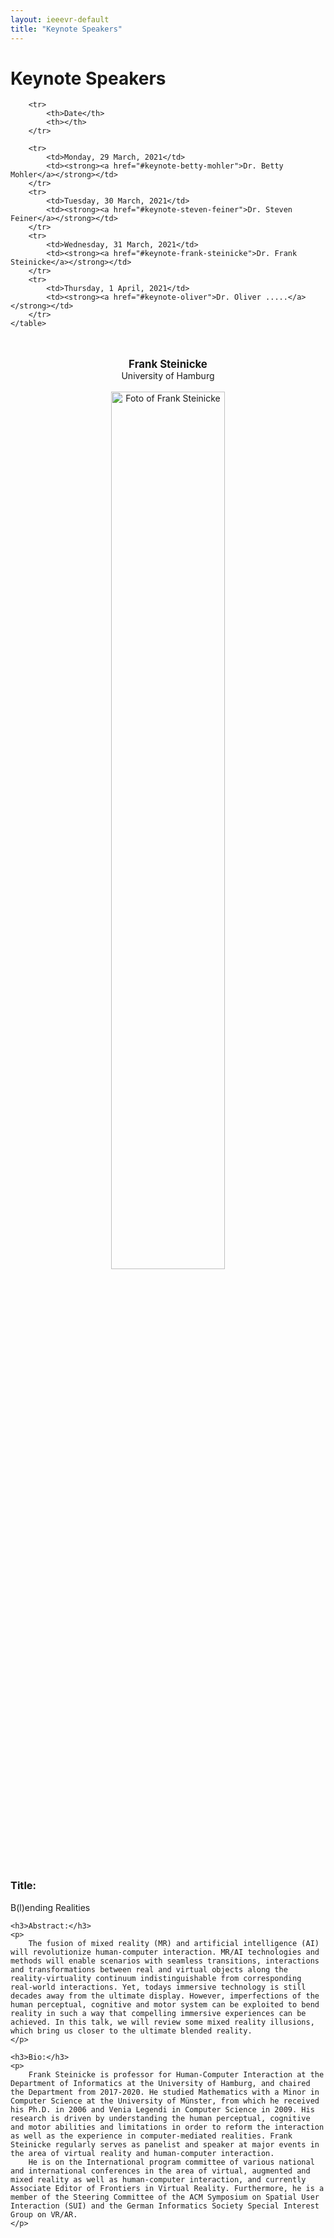 ```yaml
---
layout: ieeevr-default
title: "Keynote Speakers"
---
```


<style>
    .styled-table {
        border-collapse: collapse;
        margin: 25px 0;
        font-size: 0.9em;
        font-family: sans-serif;
        /*min-width: 400px;*/
        box-shadow: 0 0 20px rgba(0, 0, 0, 0.15);
        display: table;
    }

    .styled-table thead tr {
        background-color: #00aeef;
        color: #ffffff;
        text-align: left;
    }

    .styled-table th,
    .styled-table td {
        padding: 12px 15px;
    }

    .styled-table tbody tr {
        border-bottom: 1px solid #dddddd;
    }

    .styled-table tbody tr:nth-of-type(even) {
        background-color: #f3f3f3;
    }

    .styled-table tbody tr:last-of-type {
        border-bottom: 2px solid #00aeef;
    }

    .styled-table tbody tr.active-row {
        font-weight: bold;
        color: #00aeef;
    }
    
</style>

<h1>Keynote Speakers</h1>
<div>
<table class="styled-table">

        <tr>
            <th>Date</th>
            <th></th>
        </tr>

        <tr>
            <td>Monday, 29 March, 2021</td>
            <td><strong><a href="#keynote-betty-mohler">Dr. Betty Mohler</a></strong></td>
        </tr>
        <tr>
            <td>Tuesday, 30 March, 2021</td>
            <td><strong><a href="#keynote-steven-feiner">Dr. Steven Feiner</a></strong></td>
        </tr>
        <tr>
            <td>Wednesday, 31 March, 2021</td>
            <td><strong><a href="#keynote-frank-steinicke">Dr. Frank Steinicke</a></strong></td>
        </tr>
        <tr>
            <td>Thursday, 1 April, 2021</td>
            <td><strong><a href="#keynote-oliver">Dr. Oliver .....</a></strong></td>
        </tr>
    </table>
</div>

<br/>
<br/>
<div id="keynote-frank-steinicke">
    <center><strong><big>Frank Steinicke</big></strong></center>
    <center>University of Hamburg</center>
    <br/>
    <center><img src="/2021/assets/images/keynotes/keynote-steinicke.jpg" alt="Foto of Frank Steinicke" width="60%"></center>
    <br/>
    <h3>Title:</h3>
    <p>
        B(l)ending Realities
    </p>
    
    <h3>Abstract:</h3>
    <p>
        The fusion of mixed reality (MR) and artificial intelligence (AI) will revolutionize human-computer interaction. MR/AI technologies and methods will enable scenarios with seamless transitions, interactions and transformations between real and virtual objects along the reality-virtuality continuum indistinguishable from corresponding real-world interactions. Yet, todays immersive technology is still decades away from the ultimate display. However, imperfections of the human perceptual, cognitive and motor system can be exploited to bend reality in such a way that compelling immersive experiences can be achieved. In this talk, we will review some mixed reality illusions, which bring us closer to the ultimate blended reality.
    </p>
    
    <h3>Bio:</h3>
    <p>
        Frank Steinicke is professor for Human-Computer Interaction at the Department of Informatics at the University of Hamburg, and chaired the Department from 2017-2020. He studied Mathematics with a Minor in Computer Science at the University of Münster, from which he received his Ph.D. in 2006 and Venia Legendi in Computer Science in 2009. His research is driven by understanding the human perceptual, cognitive and motor abilities and limitations in order to reform the interaction as well as the experience in computer-mediated realities. Frank Steinicke regularly serves as panelist and speaker at major events in the area of virtual reality and human-computer interaction. 
        He is on the International program committee of various national and international conferences in the area of virtual, augmented and mixed reality as well as human-computer interaction, and currently Associate Editor of Frontiers in Virtual Reality. Furthermore, he is a member of the Steering Committee of the ACM Symposium on Spatial User Interaction (SUI) and the German Informatics Society Special Interest Group on VR/AR. 
    </p>
    
    
</div>


